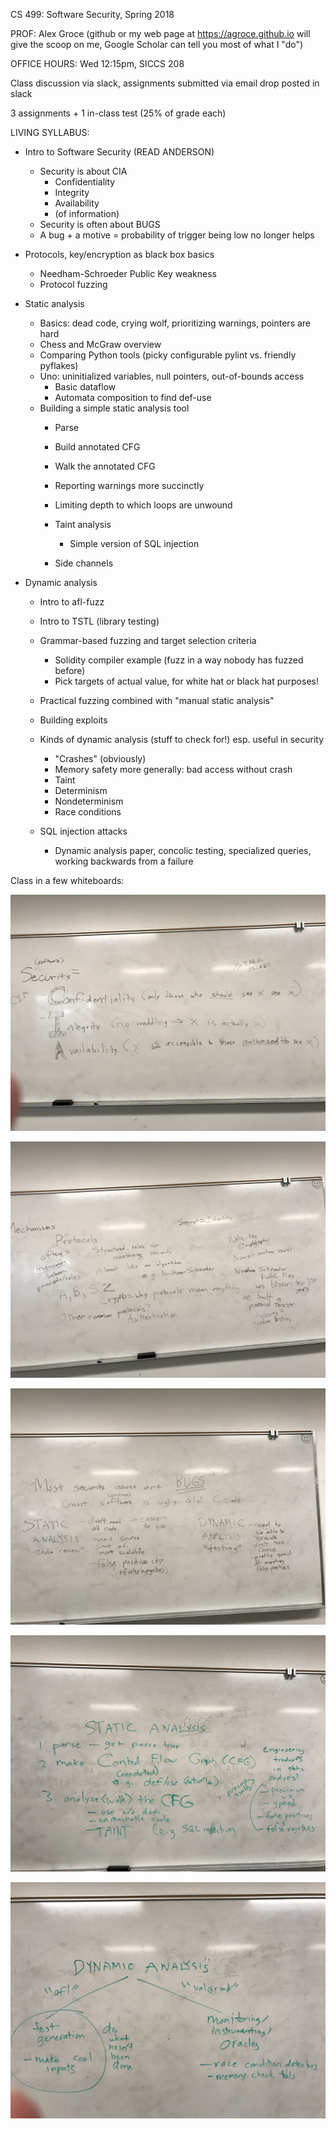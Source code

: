 CS 499: Software Security, Spring 2018

PROF: Alex Groce (github or my web page at https://agroce.github.io will give the scoop on me, Google Scholar can tell you most of what I "do")

OFFICE HOURS:  Wed 12:15pm, SICCS 208

Class discussion via slack, assignments submitted via email drop posted in slack

3 assignments + 1 in-class test (25% of grade each)

LIVING SYLLABUS:

- Intro to Software Security (READ ANDERSON)
  - Security is about CIA
      - Confidentiality
      - Integrity
      - Availability
    - (of information)
  - Security is often about BUGS
  - A bug + a motive = probability of trigger being low no longer helps
- Protocols, key/encryption as black box basics
  - Needham-Schroeder Public Key weakness
  - Protocol fuzzing
- Static analysis
  - Basics: dead code, crying wolf, prioritizing warnings, pointers are hard
  - Chess and McGraw overview
  - Comparing Python tools (picky configurable pylint vs. friendly pyflakes)
  - Uno:  uninitialized variables, null pointers, out-of-bounds access
    - Basic dataflow
    - Automata composition to find def-use
  - Building a simple static analysis tool
    - Parse
    - Build annotated CFG
    - Walk the annotated CFG
    
    - Reporting warnings more succinctly
    - Limiting depth to which loops are unwound
    
    - Taint analysis
      - Simple version of SQL injection
    - Side channels

- Dynamic analysis
  - Intro to afl-fuzz
  - Intro to TSTL (library testing)

  - Grammar-based fuzzing and target selection criteria
    - Solidity compiler example (fuzz in a way nobody has fuzzed
    before)
	- Pick targets of actual value, for white hat or black hat purposes!

  - Practical fuzzing combined with "manual static analysis"

  - Building exploits

  - Kinds of dynamic analysis (stuff to check for!) esp. useful in security
    - "Crashes" (obviously)
    - Memory safety more generally:  bad access without crash
    - Taint
    - Determinism
    - Nondeterminism
    - Race conditions

  - SQL injection attacks
    - Dynamic analysis paper, concolic testing, specialized queries,
  working backwards from a failure 



Class in a few whiteboards:

![GONE!](https://github.com/agroce/naucs499sp18/blob/master/testreview/IMG_0288.jpg)

![GONE!](https://github.com/agroce/naucs499sp18/blob/master/testreview/IMG_0289.jpg)

![GONE!](https://github.com/agroce/naucs499sp18/blob/master/testreview/IMG_0291.jpg)

![GONE!](https://github.com/agroce/naucs499sp18/blob/master/testreview/IMG_0292.jpg)

![GONE!](https://github.com/agroce/naucs499sp18/blob/master/testreview/IMG_0293.jpg)



